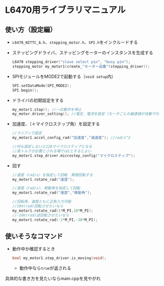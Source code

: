 # L6470用ライブラリマニュアル  

## 使い方（設定編）  
- `L6470_NITTC_A.h`、`stepping_motor.h`、`SPI.h`をインクルードする  

- ステッピングドライバ、ステッピングモーターのインスタンスを生成する
  ```c
  L6470 stepping_driver("slave select pin", "busy pin");
  stepping_motor my_motor1(create_"モーター品番"(stepping_driver));
  ```  
- SPIモジュールをMODE2で起動する（`void setup`内）  

  ```c
  SPI.setDataMode(SPI_MODE2);
  SPI.begin();
  ```

- ドライバの初期設定をする  
  ```c
  my_motor1.stop(); //一応動作を停止
  my_motor.driver_setting(); //電圧、電流を設定（モータごとの最適値が自動で代入される）
  ```

- 加速度、（＋マイクロステップ角）を設定する  
  ```c
  //ラジアンで設定
  my_motor1.accel_config_rad("加速度","減速度"); //rad/s^2

  //何も設定しないと128マイクロステップとなる
  //高トルクが必要とされる場では1とするとよい
  my_motor1.step_driver.microstep_config("マイクロステップ");
  ```

- 回す
  ```c
  //速度（rad/s）を指定して回転　無限回転する
  my_motor1.rotate_rad("速度");

  //速度（rad/s）、移動角を指定して回転
  my_motor1.rotate_rad("速度","移動角");

  //回転角、速度ともに正負入力可能
  //10π(rad)回転させたいなら　
  my_motor1.rotate_rad(1*M_PI,10*M_PI);
  //-10π(rad)逆回転させたいなら　
  my_motor1.rotate_rad(-1*M_PI,-10*M_PI);
  ```

## 使いそうなコマンド  
- 動作中か確認するとき  
    ```c
    bool my_motor1.step_driver.is_moving(void);
    ```
  - 動作中なら`true`が返される  


具体的な書き方を見たいならmain.cppを見やがれ
